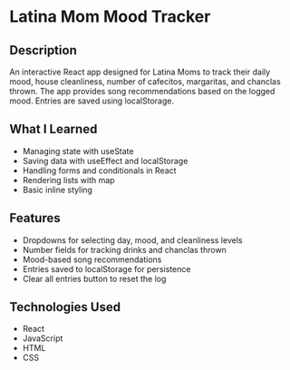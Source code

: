 # Latina Mom Mood Tracker

## Description

An interactive React app designed for Latina Moms to track their daily mood, house cleanliness, number of cafecitos, margaritas, and chanclas thrown. The app provides song recommendations based on the logged mood. Entries are saved using localStorage.

## What I Learned

- Managing state with useState
- Saving data with useEffect and localStorage
- Handling forms and conditionals in React
- Rendering lists with map
- Basic inline styling

## Features

- Dropdowns for selecting day, mood, and cleanliness levels
- Number fields for tracking drinks and chanclas thrown
- Mood-based song recommendations
- Entries saved to localStorage for persistence
- Clear all entries button to reset the log

## Technologies Used

- React
- JavaScript
- HTML
- CSS
